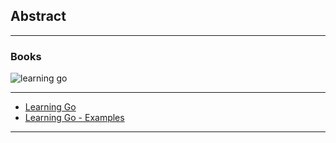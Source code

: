 ## Abstract

----

### Books

![learning go](img/learning_go_book.jpg)

----

* [Learning Go](https://www.oreilly.com/library/view/learning-go/9781492077206/)
* [Learning Go - Examples](https://github.com/learning-go-book)

---